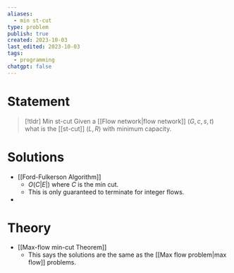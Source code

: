 ```yaml
---
aliases:
  - min st-cut
type: problem
publish: true
created: 2023-10-03
last_edited: 2023-10-03
tags:
  - programming
chatgpt: false
---
```

# Statement

>[!tldr] Min st-cut
>Given a [[Flow network|flow network]] $(G, c, s, t)$ what is the [[st-cut]] $(L, R)$ with minimum capacity.

# Solutions

- [[Ford-Fulkerson Algorithm]]
	- $O(C \vert E \vert)$ where $C$ is the min cut.
	- This is only guaranteed to terminate for integer flows. 
- 

# Theory

- [[Max-flow min-cut Theorem]]
	- This says the solutions are the same as the [[Max flow problem|max flow]] problems.